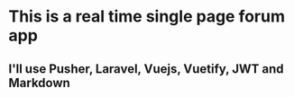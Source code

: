 # This is a real time single page forum app

## I'll use Pusher, Laravel, Vuejs, Vuetify, JWT and Markdown